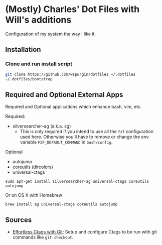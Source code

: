 # (Mostly) Charles' Dot Files with Will's additions

Configuration of my system the way I like it.

## Installation

### Clone and run install script
```sh
git clone https://github.com/wspurgin/dotfiles ~/.dotfiles
~/.dotfiles/bootstrap
```

## Required and Optional External Apps

Required and Optional applications which enhance bash, vim, etc.

Required:
- silversearcher-ag (a.k.a. sg)
  - This is only required if you intend to use all the `fzf` configuration used
    here. Otherwise you'll have to remove or change the env variable
    `FZF_DEFAULT_COMMAND` in `bash/config`.

Optional
- autojump
- coreutils (dircolors)
- universal-ctags

```
sudo apt-get install silversearcher-ag universal-ctags coreutils autojump
```
Or on OS X with Homebrew
```
brew install ag universal-ctags coreutils autojump
```

## Sources

- [Effortless Ctags with Git][]: Setup and configure Ctags to be run with
  git commands like `git checkout`.

[Effortless Ctags with Git]: http://tbaggery.com/2011/08/08/effortless-ctags-with-git.html
